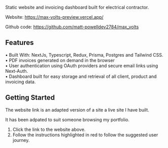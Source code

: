 Static website and invoicing dashboard built for electrical contractor.

Website: https://max-volts-preview.vercel.app/

Github code: https://github.com/matt-powelldev2784/max_volts

## Features

• Built With: NextJs, Typescript, Redux, Prisma, Postgres and Tailwind CSS.  
• PDF invoices generated on demand in the browser  
• User authentication using OAuth providers and secure email links using Next-Auth.  
• Dashboard built for easy storage and retrieval of all client, product and invoicing data.  

## Getting Started

The website link is an adapted version of a site a live site I have built.  

It has been adpated to suit someone browsing my portfolio.  

1. Click the link to the website above.  
2. Follow the instructions highlighted in red to follow the suggested user journey.  


